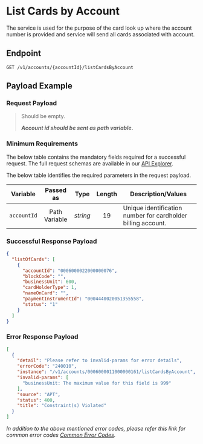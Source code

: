 # List Cards by Account

The service is used for the purpose of the card look up where the account number is provided and service will send all cards associated with account.

## Endpoint

`GET /v1/accounts/{accountId}/listCardsByAccount`

## Payload Example

### Request Payload

>Should be empty.
>
>***Account id should be sent as path variable.***

### Minimum Requirements

The below table contains the mandatory fields required for a successful request. The full request schemas are available in our [API Explorer](../api/?type=get&path=/v1/accounts/{accountId}/listCardsByAccount).

The below table identifies the required parameters in the request payload.

| Variable | Passed as | Type | Length | Description/Values |
| -------- | :-------: | :--: | :------------: | ------------------ |
| `accountId` | Path Variable | *string* | 19 | Unique identification number for cardholder billing account.|

### Successful Response Payload

```json
{
  "listOfCards": [
    {
      "accountId": "0006000022000000076",
      "blockCode": "",
      "businessUnit": 600,
      "cardHolderType": 1,
      "nameOnCard": "",
      "paymentInstrumentId": "0004440020051355558",
      "status": "1"
    }
  ]
}
```

### Error Response Payload

```json
[
  {
    "detail": "Please refer to invalid-params for error details",
    "errorCode": "240010",
    "instance": "/v1/accounts/0006000011000000161/listCardsByAccount",
    "invalid-params": [
      "businessUnit: The maximum value for this field is 999"
    ],
    "source": "APT",
    "status": 400,
    "title": "Constraint(s) Violated"
  }
]
```

*In addition to the above mentioned error codes, please refer this link for common error codes [Common Error Codes](?path=docs/Common_Error_Code.md).*


